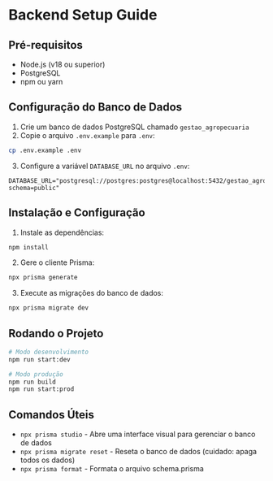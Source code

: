 # Backend Setup Guide

## Pré-requisitos

- Node.js (v18 ou superior)
- PostgreSQL
- npm ou yarn

## Configuração do Banco de Dados

1. Crie um banco de dados PostgreSQL chamado `gestao_agropecuaria`
2. Copie o arquivo `.env.example` para `.env`:

```bash
cp .env.example .env
```

3. Configure a variável `DATABASE_URL` no arquivo `.env`:

```
DATABASE_URL="postgresql://postgres:postgres@localhost:5432/gestao_agropecuaria?schema=public"
```

## Instalação e Configuração

1. Instale as dependências:

```bash
npm install
```

2. Gere o cliente Prisma:

```bash
npx prisma generate
```

3. Execute as migrações do banco de dados:

```bash
npx prisma migrate dev
```

## Rodando o Projeto

```bash
# Modo desenvolvimento
npm run start:dev

# Modo produção
npm run build
npm run start:prod
```

## Comandos Úteis

- `npx prisma studio` - Abre uma interface visual para gerenciar o banco de dados
- `npx prisma migrate reset` - Reseta o banco de dados (cuidado: apaga todos os dados)
- `npx prisma format` - Formata o arquivo schema.prisma
